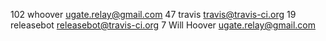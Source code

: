    102	whoover <ugate.relay@gmail.com>
    47	travis <travis@travis-ci.org>
    19	releasebot <releasebot@travis-ci.org>
     7	Will Hoover <ugate.relay@gmail.com>
